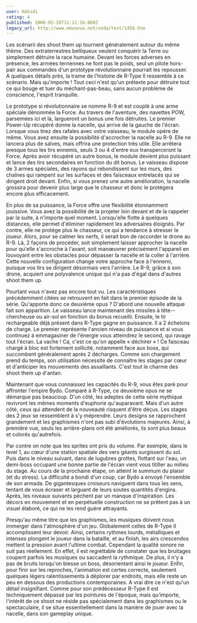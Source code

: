 ```yaml
---
user: Kékidi
rating: 4
published: 2006-05-26T11:11:16.000Z
legacy_url: http://www.emunova.net/veda/test/1458.htm
---
```

Les scénarii des shoot them up tournent généralement autour du même thème. Des extraterrestres belliqueux veulent conquérir la Terre ou simplement détruire la race humaine. Devant les forces adverses en présence, les armées terriennes ne font pas le poids, seul un pilote hors-pair aux commandes d'un prototype révolutionnaire pourrait les repousser. A quelques détails près, la trame de l'histoire de R-Type II ressemble à ce scénario. Mais qu'importe ! Tout ceci n'est qu'un prétexte pour détruire tout ce qui bouge et tuer du méchant-pas-beau, sans aucun problème de conscience, l'esprit tranquille.  

  

Le prototype si révolutionnaire se nomme R-9 et est couplé à une arme spéciale dénommée la Force. Au travers de l'aventure, des navettes POW, parsemées ici et là, largueront un bonus une fois détruites. Le premier Power-Up récupéré donne la nacelle, qui arrive de la gauche de l'écran. Lorsque vous tirez des rafales avec votre vaisseau, le module opère de même. Vous avez ensuite la possibilité d'accrocher la nacelle au R-9\. Elle ne lancera plus de salves, mais offrira une protection très utile. Elle arrêtera presque tous les tirs ennemis, seuls 3 ou 4 d'entre eux transperceront la Force. Après avoir récupéré un autre bonus, le module devient plus puissant et lance des tirs secondaires en fonction du dit bonus. Le vaisseau dispose de 3 armes spéciales, des rayons qui rebondissent sur les murs, des chaînes qui rampent sur les surfaces et des faisceaux entrelacés qui se dirigent droit devant. Enfin, si vous prenez une autre amélioration, la nacelle grossira pour devenir plus large que le chasseur et donc le protégera encore plus efficacement.  

  

En plus de sa puissance, la Force offre une flexibilité étonnamment jouissive. Vous avez la possibilité de la projeter loin devant et de la rappeler par la suite, à n'importe quel moment. Lorsqu'elle flotte à quelques distances, elle permet d'éliminer rapidement les adversaires éloignés. Par contre, elle ne protège plus le chasseur, ce qui a tendance à stresser le joueur. Alors, pour se calmer les nerfs, il serait bon de raccorder le drone au R-9\. Là, 2 façons de procéder, soit simplement laisser approcher la nacelle pour qu'elle s'accroche à l'avant, soit manœuvrer précisément l'appareil en louvoyant entre les obstacles pour dépasser la nacelle et la coller à l'arrière. Cette nouvelle configuration change votre approche face à l'ennemi, puisque vos tirs se dirigent désormais vers l'arrière. Le R-9, grâce à son drone, acquiert une polyvalence unique qui n'a pas d'égal dans d'autres shoot them up.  

  

Pourtant vous n'avez pas encore tout vu. Les caractéristiques précédemment citées se retrouvent en fait dans le premier épisode de la série. Qu'apporte donc ce deuxième opus ? D'abord une nouvelle attaque fait son apparition. Le vaisseau lance maintenant des missiles à tête--chercheuse ou air-sol en fonction du bonus recueilli. Ensuite, le tir rechargeable déjà présent dans R-Type gagne en puissance. Il a 2 échelons de charge. Le premier représente l'ancien niveau de puissance et si vous continuez à emmagasiner de l'énergie vous atteindrez le second, qui ravage tout l'écran. La vache ! Ca, c'est ce qu'on appelle « déchirer » ! Ce faisceau chargé à bloc est fortement sollicité, notamment face aux boss, qui succombent généralement après 2 décharges. Comme son chargement prend du temps, son utilisation nécessite de connaître les stages par cœur et d'anticiper les mouvements des assaillants. C'est tout le charme des shoot them up d'antan.  

  

Maintenant que vous connaissez les capacités du R-9, vous êtes paré pour affronter l'empire Bydo. Comparé à R-Type, ce deuxième opus ne se démarque pas beaucoup. D'un côté, les adeptes de cette série mythique revivront les mêmes moments d'euphorie qu'auparavant. Mais d'un autre côté, ceux qui attendent de la nouveauté risquent d'être déçus. Les stages des 2 jeux se ressemblent à s'y méprendre. Leurs designs se rapprochent grandement et les graphismes n'ont pas subi d'évolutions majeures. Ainsi, à première vue, seuls les arrière-plans ont été améliorés, ils sont plus beaux et colorés qu'autrefois.  

  

Par contre on note que les sprites ont pris du volume. Par exemple, dans le level 1, au cœur d'une station spatiale des vers géants surgissent du sol. Puis dans le niveau suivant, dans de lugubres grottes, flottant sur l'eau, un demi-boss occupant une bonne partie de l'écran vient vous titiller au milieu du stage. Au cours de la prochaine étape, on atteint le summum du plaisir (et du stress). La difficulté a bondi d'un coup, car Bydo a envoyé l'ensemble de son armada. De gigantesques croiseurs naviguent dans tous les sens, tentant de vous écraser et larguant de leurs soutes quantités d'engins. Après, les niveaux suivants pèchent par un manque d'inspiration. Les décors en mouvement et en perpétuelle construction ne se prêtent pas à un visuel élaboré, ce qui ne les rend guère attrayants.  

  

Presqu'au même titre que les graphismes, les musiques doivent nous immerger dans l'atmosphère d'un jeu. Globalement celles de R-Type II accomplissent leur devoir. Ainsi, certains rythmes lourds, métalliques et intenses plongent le joueur dans la bataille, et au finish, les airs crescendos mettent la pression avant l'ultime combat. Cependant la qualité sonore ne suit pas réellement. En effet, il est regrettable de constater que les bruitages coupent parfois les musiques ou saccadent la rythmique. De plus, il n'y a pas de bruits lorsqu'on blesse un boss, désorientant ainsi le joueur. Enfin, pour finir sur les reproches, l'animation est certes correcte, seulement quelques légers ralentissements à déplorer par endroits, mais elle reste un peu en dessous des productions contemporaines. A vrai dire ce n'est qu'un détail insignifiant. Comme pour son prédécesseur R-Type II est techniquement dépassé par les pointures de l'époque, mais qu'importe, l'intérêt de ce shoot ne réside pas spécialement dans les graphismes ou le spectaculaire, il se situe essentiellement dans la manière de jouer avec la nacelle, dans son gameplay unique.